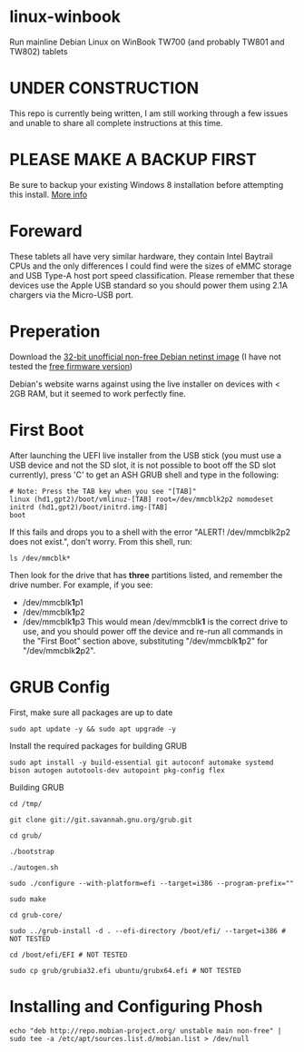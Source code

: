 # linux-winbook
Run mainline Debian Linux on WinBook TW700 (and probably TW801 and TW802) tablets

# UNDER CONSTRUCTION
This repo is currently being written, I am still working through a few issues and unable to share all complete instructions at this time.



# PLEASE MAKE A BACKUP FIRST
Be sure to backup your existing Windows 8 installation before attempting this install. [More info](https://support.microsoft.com/en-us/windows/create-a-usb-recovery-drive-460091d5-1e8f-cb33-2d17-8fdef77412d5)



# Foreward
These tablets all have very similar hardware, they contain Intel Baytrail CPUs and the only differences I could find were the sizes of eMMC storage and USB Type-A host port speed classification. Please remember that these devices use the Apple USB standard so you should power them using 2.1A chargers via the Micro-USB port.



# Preperation
Download the [32-bit unofficial non-free Debian netinst image](https://cdimage.debian.org/cdimage/unofficial/non-free/cd-including-firmware/current/i386/iso-cd/firmware-11.6.0-i386-netinst.iso)
(I have not tested the [free firmware version](https://cdimage.debian.org/debian-cd/current/i386/iso-cd/debian-11.6.0-i386-netinst.iso))

Debian's website warns against using the live installer on devices with < 2GB RAM, but it seemed to work perfectly fine.



# First Boot
After launching the UEFI live installer from the USB stick (you must use a USB device and not the SD slot, it is not possible to boot off the SD slot currently), press 'C' to get an ASH GRUB shell and type in the following:
```shell
# Note: Press the TAB key when you see "[TAB]"
linux (hd1,gpt2)/boot/vmlinuz-[TAB] root=/dev/mmcblk2p2 nomodeset
initrd (hd1,gpt2)/boot/initrd.img-[TAB]
boot
```

If this fails and drops you to a shell with the error "ALERT! /dev/mmcblk2p2 does not exist.", don't worry. From this shell, run:
```shell
ls /dev/mmcblk*
```
Then look for the drive that has **three** partitions listed, and remember the drive number. For example, if you see:
- /dev/mmcblk**1**p1
- /dev/mmcblk**1**p2
- /dev/mmcblk**1**p3
This would mean /dev/mmcblk**1** is the correct drive to use, and you should power off the device and re-run all commands in the "First Boot" section above, substituting "/dev/mmcblk**1**p2" for "/dev/mmcblk**2**p2".



# GRUB Config

First, make sure all packages are up to date
```shell
sudo apt update -y && sudo apt upgrade -y
```

Install the required packages for building GRUB
```shell
sudo apt install -y build-essential git autoconf automake systemd bison autogen autotools-dev autopoint pkg-config flex
```

Building GRUB
```shell
cd /tmp/
```
```shell
git clone git://git.savannah.gnu.org/grub.git
```
```shell
cd grub/
```
```shell
./bootstrap
```
```shell
./autogen.sh
```
```shell
sudo ./configure --with-platform=efi --target=i386 --program-prefix=""
```
```shell
sudo make
```
```shell
cd grub-core/
```
```shell
sudo ../grub-install -d . --efi-directory /boot/efi/ --target=i386 # NOT TESTED
```
```shell
cd /boot/efi/EFI # NOT TESTED
```
```shell
sudo cp grub/grubia32.efi ubuntu/grubx64.efi # NOT TESTED
```



# Installing and Configuring Phosh
```shell
echo "deb http://repo.mobian-project.org/ unstable main non-free" | sudo tee -a /etc/apt/sources.list.d/mobian.list > /dev/null
```











